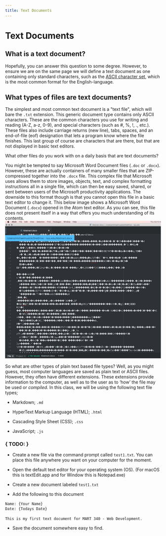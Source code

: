 ```yaml
---
title: Text Documents
---
```


# Text Documents

## What is a text document?

Hopefully, you can answer this question to some degree. However, to ensure we are on the same page we will define a text document as one containing only standard characters, such as the [ASCII character set](https://en.wikipedia.org/wiki/ASCII), which is the most common format for the English-language.


## What types of files are text documents?

The simplest and most common text document is a "text file", which will bare the `.txt` extension. This generic document type contains only ASCII characters. These are the common characters you use for writing and reading (A-Z, a-z, 0-9), and special characters (such as #, %, !, ., etc.). These files also include carriage returns (new line), tabs, spaces, and an end-of-file (eof) designation that lets a program know where the file finishes. This last group of course are characters that are there, but that are not displayed in basic text editors.

What other files do you work with on a daily basis that are text documents?

You might be tempted to say Microsoft Word Document files (`.doc` or `.docx`). However, these are actually containers of many smaller files that are ZIP-compressed together into the `.docx` file. This complex file that Microsoft uses allows them to store images, objects, text, and complex formatting instructions all in a single file, which can then be easy saved, shared, or sent between users of the Microsoft productivity applications. The downside to this format though is that you cannot open this file in a basic text editor to change it. This below image shows a Microsoft Word Document (`.docx`) opened in the Atom text editor. As you can see, this file does not present itself in a way that offers you much understanding of its contents.
![A docx file loaded into a simple text editor](../imgs/docx_in_atom.jpg)

So what are other types of plain text based file types?
Well, as you might guess, most computer languages are saved as plain text or ASCII files. However, they often have different extensions. These extensions provide information to the computer, as well as to the user as to ‘how’ the file may be used or *compiled*. In this class, we will be using the following text file types;

- Markdown; `.md`

- HyperText Markup Language (HTML); `.html`

- Cascading Style Sheet (CSS); `.css`

- JavaScript; `.js`


### { TODO: }

- Create a new file via the command prompt called `test1.txt`. You can place this file anywhere you want on your computer for the moment. 

- Open the default text editor for your operating system (OS). (For macOS this is textEdit.app and for Window this is Notepad.exe)

- Create a new document labeled `test1.txt`

- Add the following to this document

```text
Name: {Your Name}
Date: {Todays Date}

This is my first text document for MART 340 - Web Development.
```

- Save the document somewhere easy to find.